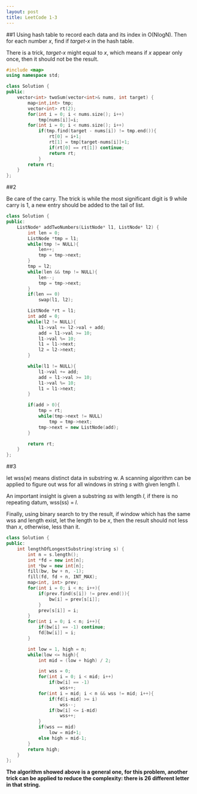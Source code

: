 ```yaml
---
layout: post
title: LeetCode 1-3
---
```


##1
Using hash table to record each data and its index in O(NlogN). Then for each number *x*, find if *target-x* in the hash table.

There is a trick, *target-x* might equal to *x*, which means if *x* appear only once, then it should not be the result.

```c++
#include <map>
using namespace std;

class Solution {
public:
    vector<int> twoSum(vector<int>& nums, int target) {
        map<int,int> tmp;
        vector<int> rt(2);
        for(int i = 0; i < nums.size(); i++)
            tmp[nums[i]]=i;
        for(int i = 0; i < nums.size(); i++)
            if(tmp.find(target - nums[i]) != tmp.end()){
                rt[0] = i+1;
                rt[1] = tmp[target-nums[i]]+1;
                if(rt[0] == rt[1]) continue;
                return rt;
            }
        return rt;
    }
};
```

##2

Be care of the carry. The trick is while the most significant digit is 9 while carry is 1, a new entry should be added to the tail of list.


```c++
class Solution {
public:
    ListNode* addTwoNumbers(ListNode* l1, ListNode* l2) {
        int len = 0;
        ListNode *tmp = l1;
        while(tmp != NULL){
            len++;
            tmp = tmp->next;
        }
        tmp = l2;
        while(len && tmp != NULL){
            len--;
            tmp = tmp->next;
        }
        if(len == 0)
            swap(l1, l2);

        ListNode *rt = l1;
        int add = 0;
        while(l2 != NULL){
            l1->val += l2->val + add;
            add = l1->val >= 10;
            l1->val %= 10;
            l1 = l1->next;
            l2 = l2->next;
        }

        while(l1 != NULL){
            l1->val += add;
            add = l1->val >= 10;
            l1->val %= 10;
            l1 = l1->next;
        }

        if(add > 0){
            tmp = rt;
            while(tmp->next != NULL)
                tmp = tmp->next;
            tmp->next = new ListNode(add);
        }

        return rt;
    }
};
```

##3

let wss(w) means distinct data in substring w. A scanning algorithm can be applied to figure out wss for all windows in string *s* with given length l.


An important insight is given a substring *ss* with length *l*, if there is no repeating datum, wss(ss) = *l*.

Finally, using binary search to try the result, if window which has the same wss and length exist, let the length to be *x*, then the result should not less than *x*, otherwise, less than it.

```c++
class Solution {
public:
    int lengthOfLongestSubstring(string s) {
        int n = s.length();
        int *fd = new int[n];
        int *bw = new int[n];
        fill(bw, bw + n, -1);
        fill(fd, fd + n, INT_MAX);
        map<int, int> prev;
        for(int i = 0; i < n; i++){
            if(prev.find(s[i]) != prev.end()){
                bw[i] = prev[s[i]];
            }
            prev[s[i]] = i;
        }
        for(int i = 0; i < n; i++){
            if(bw[i] == -1) continue;
            fd[bw[i]] = i;
        }

        int low = 1, high = n;
        while(low <= high){
            int mid = (low + high) / 2;

            int wss = 0;
            for(int i = 0; i < mid; i++)
                if(bw[i] == -1)
                    wss++;
            for(int i = mid; i < n && wss != mid; i++){
                if(fd[i-mid] >= i)
                    wss--;
                if(bw[i] <= i-mid)
                    wss++;
            }
            if(wss == mid)
                low = mid+1;
            else high = mid-1;
        }
        return high;
    }
};
```

**The algorithm showed above is a general one, for this problem, another trick can be applied to reduce the complexity: there is 26 different letter in that string.**
